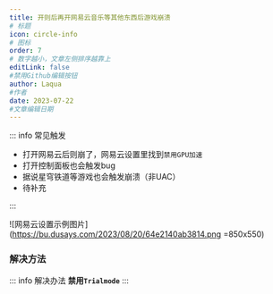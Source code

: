 ```yaml
---
title: 开则后再开网易云音乐等其他东西后游戏崩溃
# 标题
icon: circle-info
# 图标
order: 7
# 数字越小，文章左侧排序越靠上
editLink: false
#禁用Github编辑按钮
author: Laqua
#作者
date: 2023-07-22
#文章编辑日期
---
```


::: info 常见触发
- 打开网易云后则崩了，网易云设置里找到```禁用GPU加速```
- 打开控制面板也会触发bug
- 据说星穹铁道等游戏也会触发崩溃（非UAC）
- 待补充

:::

![网易云设置示例图片](https://bu.dusays.com/2023/08/20/64e2140ab3814.png =850x550)

### **解决方法**
::: info 解决办法
**禁用```Trialmode```**
:::

